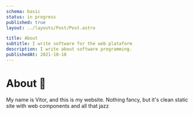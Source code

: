 ```yaml
---
schema: basic
status: in progress
published: true
layout: ../layouts/Post/Post.astro

title: About
subtitle: I write software for the web plataform
description: I write about software programming.
publishedAt: 2021-10-18
---
```


# About 🍑

My name is Vitor, and this is my website. Nothing fancy, but it's clean static site with web components
and all that jazz
